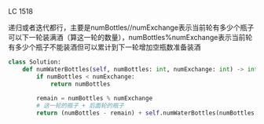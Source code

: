 LC 1518

递归或者迭代都行，主要是numBottles//numExchange表示当前轮有多少个瓶子可以下一轮装满酒（算这一轮的数量），numBottles%numExchange表示当前轮有多少个瓶子不能装酒但可以累计到下一轮增加空瓶数准备装酒

```python
class Solution:
    def numWaterBottles(self, numBottles: int, numExchange: int) -> int:
        if numBottles < numExchange:
            return numBottles
        
        remain = numBottles % numExchange        
        # 这一轮的瓶子 + 后面轮的瓶子
        return (numBottles - remain) + self.numWaterBottles(numBottles // numExchange + remain, numExchange)
```
